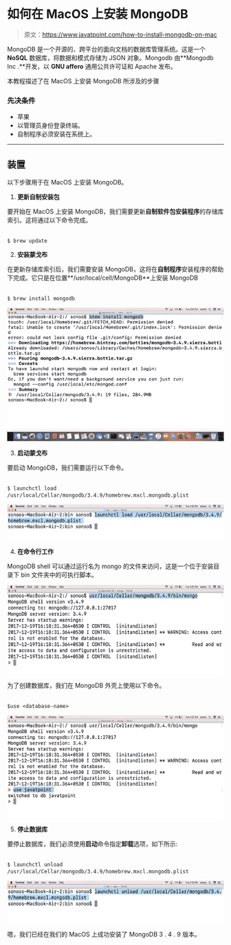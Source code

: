 # 如何在 MacOS 上安装 MongoDB

> 原文：<https://www.javatpoint.com/how-to-install-mongodb-on-mac>

MongoDB 是一个开源的、跨平台的面向文档的数据库管理系统。这是一个 **NoSQL** 数据库，将数据和模式存储为 JSON 对象。Mongodb 由**Mongodb Inc .**开发，以 **GNU affero** 通用公共许可证和 Apache 发布。

本教程描述了在 MacOS 上安装 MongoDB 所涉及的步骤

### 先决条件

*   苹果
*   以管理员身份登录终端。
*   自制程序必须安装在系统上。

* * *

## 装置

以下步骤用于在 MacOS 上安装 MongoDB。

1) **更新自制安装包**

要开始在 MacOS 上安装 MongoDB，我们需要更新**自制软件包安装程序**的存储库索引。这将通过以下命令完成。

```

$ brew update 

```

2) **安装蒙戈布**

在更新存储库索引后，我们需要安装 MongoDB，这将在**自制程序**安装程序的帮助下完成。它只是在位置**/usr/local/cell/MongoDB**上安装 MongoDB

```

$ brew install mongodb

```

![Macos MongoDB 1](img/54fb54bf1191fa0c4cb6a950b689bce5.png)

3) **启动蒙戈布**

要启动 MongoDB，我们需要运行以下命令。

```

$ launchctl load /usr/local/Cellar/mongodb/3.4.9/homebrew.mxcl.mongodb.plist

```

![Macos MongoDB 2](img/fdad8ed26f8ea64aa8931f7feed65739.png)

4) **在命令行工作**

MongoDB shell 可以通过运行名为 mongo 的文件来访问，这是一个位于安装目录下 bin 文件夹中的可执行脚本。

![Macos MongoDB 3](img/747e1e37e67573816c026c88ed6335ec.png)

为了创建数据库，我们在 MongoDB 外壳上使用以下命令。

```

$use <database-name>

```

![Macos MongoDB 4](img/779a6147fba1fc994356c0ee0900b890.png)

5) **停止数据库**

要停止数据库，我们必须使用**启动**命令指定**卸载**选项，如下所示:

```

$ launchctl unload /usr/local/Cellar/mongodb/3.4.9/homebrew.mxcl.mongodb.plist

```

![Macos MongoDB 5](img/f76a702e8329ebc6a48dc4f32499c931.png)

嗯，我们已经在我们的 MacOS 上成功安装了 MongoDB 3 . 4 . 9 版本。